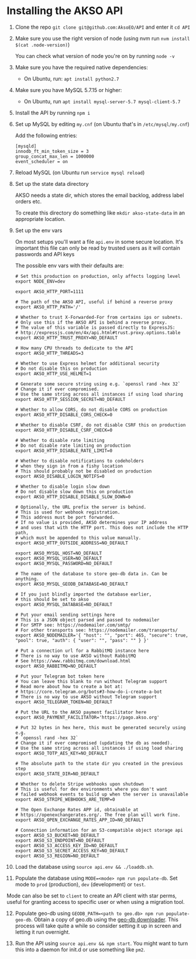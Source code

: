 # Installing the AKSO API

1. Clone the repo `git clone git@github.com:AksoEO/API` and enter it `cd API`

2. Make sure you use the right version of node (using nvm run `nvm install $(cat .node-version)`)

   You can check what version of node you're on by running `node -v`

3. Make sure you have the required native dependencies:

   - On Ubuntu, run: `apt install python2.7`

4. Make sure you have MySQL 5.7.15 or higher:

   - On Ubuntu, run `apt install mysql-server-5.7 mysql-client-5.7`

5. Install the API by running `npm i`

6. Set up MySQL by editing `my.cnf` (on Ubuntu that's in `/etc/mysql/my.cnf`)

   Add the following entries:
   ```
   [mysqld]
   innodb_ft_min_token_size = 3
   group_concat_max_len = 1000000
   event_scheduler = on
   ```

7. Reload MySQL (on Ubuntu run `service mysql reload`)

8. Set up the state data directory

   AKSO needs a state dir, which stores the email backlog, address label orders etc.

   To create this directory do something like `mkdir akso-state-data` in an appropriate location.

9. Set up the env vars

   On most setups you'll want a file `api.env` in some secure location. It's important this file can only be read by trusted users as it will contain passwords and API keys

   The possible env vars with their defaults are: 

   ```
   # Set this production on production, only affects logging level
   export NODE_ENV=dev

   export AKSO_HTTP_PORT=1111

   # The path of the AKSO API, useful if behind a reverse proxy
   export AKSO_HTTP_PATH='/'

   # Whether to trust X-Forwarded-For from certains ips or subnets.
   # Only use this if the AKSO API is behind a reverse proxy.
   # The value of this variable is passed directly to ExpressJS: 
   # http://expressjs.com/en/4x/api.html#trust.proxy.options.table
   export AKSO_HTTP_TRUST_PROXY=NO_DEFAULT

   # How many CPU threads to dedicate to the API
   export AKSO_HTTP_THREADS=3

   # Whether to use Express helmet for additional security
   # Do not disable this on production
   export AKSO_HTTP_USE_HELMET=1

   # Generate some secure string using e.g. `openssl rand -hex 32`
   # Change it if ever compromised.
   # Use the same string across all instances if using load sharing
   export AKSO_HTTP_SESSION_SECRET=NO_DEFAULT

   # Whether to allow CORS, do not disable CORS on production
   export AKSO_HTTP_DISABLE_CORS_CHECK=0

   # Whether to disable CSRF, do not disable CSRF this on production
   export AKSO_HTTP_DISABLE_CSRF_CHECK=0

   # Whether to disable rate limiting
   # Do not disable rate limiting on production
   export AKSO_HTTP_DISABLE_RATE_LIMIT=0

   # Whether to disable notifications to codeholders
   # when they sign in from a fishy location
   # This should probably not be disabled on production
   export AKSO_DISABLE_LOGIN_NOTIFS=0

   # Whether to disable login slow down
   # Do not disable slow down this on production
   export AKSO_HTTP_DISABLE_DISABLE_SLOW_DOWN=0

   # Optionally, the URL prefix the server is behind.
   # This is used for webhook registration.
   # This address must be port forwarded.
   # If no value is provided, AKSO determines your IP address
   # and uses that with the HTTP port. This does not include the HTTP path,
   # which must be appended to this value manually.
   export AKSO_HTTP_OUTSIDE_ADDRESS=NO_DEFAULT

   export AKSO_MYSQL_HOST=NO_DEFAULT
   export AKSO_MYSQL_USER=NO_DEFAULT
   export AKSO_MYSQL_PASSWORD=NO_DEFAULT

   # The name of the database to store geo-db data in. Can be anything.
   export AKSO_MYSQL_GEODB_DATABASE=NO_DEFAULT

   # If you just blindly imported the database earlier,
   # this should be set to akso
   export AKSO_MYSQL_DATABASE=NO_DEFAULT

   # Put your email sending settings here
   # This is a JSON object parsed and passed to nodemailer
   # For SMTP see: https://nodemailer.com/smtp/
   # For other transports see: https://nodemailer.com/transports/
   export AKSO_NODEMAILER='{ "host": "", "port": 465, "secure": true, "pool": true, "auth": { "user": "", "pass": "" } }'

   # Put a connection url for a RabbitMQ instance here
   # There is no way to use AKSO without RabbitMQ
   # See https://www.rabbitmq.com/download.html
   export AKSO_RABBITMQ=NO_DEFAULT

   # Put your Telegram bot token here
   # You can leave this blank to run without Telegram support
   # Read more about how to create a bot at:
   # https://core.telegram.org/bots#3-how-do-i-create-a-bot
   # There is no way to use AKSO without Telegram support
   export AKSO_TELEGRAM_TOKEN=NO_DEFAULT

   # Put the URL to the AKSO payment facilitator here
   export AKSO_PAYMENT_FACILITATOR='https://pago.akso.org'

   # Put 32 bytes in hex here, this must be generated securely using e.g.
   # `openssl rand -hex 32`
   # Change it if ever compromised (updating the db as needed).
   # Use the same string across all instances if using load sharing
   export AKSO_TOTP_AES_KEY=NO_DEFAULT

   # The absolute path to the state dir you created in the previous step
   export AKSO_STATE_DIR=NO_DEFAULT

   # Whether to delete Stripe webhooks upon shutdown
   # This is useful for dev environments where you don't want
   # failed webhook events to build up when the server is unavailable
   export AKSO_STRIPE_WEBHOOKS_ARE_TEMP=0

   # The Open Exchange Rates APP id, obtainable at 
   # https://openexchangerates.org/. The free plan will work fine.
   export AKSO_OPEN_EXCHANGE_RATES_APP_ID=NO_DEFAULT

   # Connection information for an S3-compatible object storage api
   export AKSO_S3_BUCKET=NO_DEFAULT
   export AKSO_S3_ENDPOINT=NO_DEFAULT
   export AKSO_S3_ACCESS_KEY_ID=NO_DEFAULT
   export AKSO_S3_SECRET_ACCESS_KEY=NO_DEFAULT
   export AKSO_S3_REGION=NO_DEFAULT
   ```

10. Load the database using `source api.env && ./loaddb.sh`.

11. Populate the database using `MODE=<mode> npm run populate-db`. Set mode to `prod` (production), `dev` (development) or `test`.

   Mode can also be set to `client` to create an API client with star perms, useful for granting access to specific user or when using a migration tool.

12. Populate geo-db using `GEODB_PATH=<path to geo.db> npm run populate-geo-db`. Obtain a copy of geo.db using the [geo-db downloader](https://github.com/AksoEo/geo-db/). This process will take quite a while so consider setting it up in screen and letting it run overnight.

13. Run the API using `source api.env && npm start`. You might want to turn this into a daemon for init.d or use something like `pm2`.
